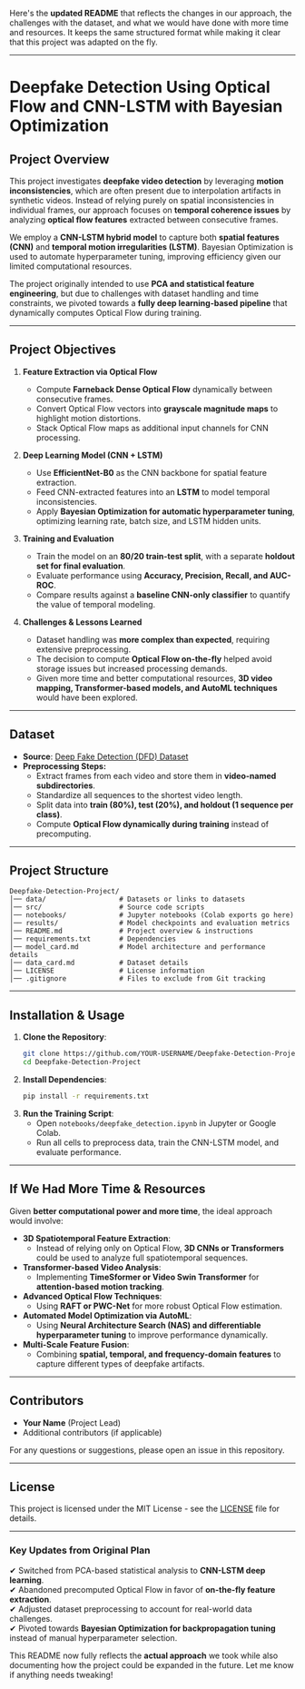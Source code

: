 Here's the **updated README** that reflects the changes in our approach, the challenges with the dataset, and what we would have done with more time and resources. It keeps the same structured format while making it clear that this project was adapted on the fly.

---

# **Deepfake Detection Using Optical Flow and CNN-LSTM with Bayesian Optimization**

## **Project Overview**
This project investigates **deepfake video detection** by leveraging **motion inconsistencies**, which are often present due to interpolation artifacts in synthetic videos. Instead of relying purely on spatial inconsistencies in individual frames, our approach focuses on **temporal coherence issues** by analyzing **optical flow features** extracted between consecutive frames.

We employ a **CNN-LSTM hybrid model** to capture both **spatial features (CNN)** and **temporal motion irregularities (LSTM)**. Bayesian Optimization is used to automate hyperparameter tuning, improving efficiency given our limited computational resources.

The project originally intended to use **PCA and statistical feature engineering**, but due to challenges with dataset handling and time constraints, we pivoted towards a **fully deep learning-based pipeline** that dynamically computes Optical Flow during training.

---

## **Project Objectives**
1. **Feature Extraction via Optical Flow**
   - Compute **Farneback Dense Optical Flow** dynamically between consecutive frames.
   - Convert Optical Flow vectors into **grayscale magnitude maps** to highlight motion distortions.
   - Stack Optical Flow maps as additional input channels for CNN processing.

2. **Deep Learning Model (CNN + LSTM)**
   - Use **EfficientNet-B0** as the CNN backbone for spatial feature extraction.
   - Feed CNN-extracted features into an **LSTM** to model temporal inconsistencies.
   - Apply **Bayesian Optimization for automatic hyperparameter tuning**, optimizing learning rate, batch size, and LSTM hidden units.

3. **Training and Evaluation**
   - Train the model on an **80/20 train-test split**, with a separate **holdout set for final evaluation**.
   - Evaluate performance using **Accuracy, Precision, Recall, and AUC-ROC**.
   - Compare results against a **baseline CNN-only classifier** to quantify the value of temporal modeling.

4. **Challenges & Lessons Learned**
   - Dataset handling was **more complex than expected**, requiring extensive preprocessing.
   - The decision to compute **Optical Flow on-the-fly** helped avoid storage issues but increased processing demands.
   - Given more time and better computational resources, **3D video mapping, Transformer-based models, and AutoML techniques** would have been explored.

---

## **Dataset**
- **Source**: [Deep Fake Detection (DFD) Dataset](https://www.kaggle.com/datasets/sanikatiwarekar/deep-fake-detection-dfd-entire-original-dataset)  
- **Preprocessing Steps:**
  - Extract frames from each video and store them in **video-named subdirectories**.
  - Standardize all sequences to the shortest video length.
  - Split data into **train (80%), test (20%), and holdout (1 sequence per class)**.
  - Compute **Optical Flow dynamically during training** instead of precomputing.

---

## **Project Structure**
```
Deepfake-Detection-Project/
│── data/                  # Datasets or links to datasets
│── src/                   # Source code scripts
│── notebooks/             # Jupyter notebooks (Colab exports go here)
│── results/               # Model checkpoints and evaluation metrics
│── README.md              # Project overview & instructions
│── requirements.txt       # Dependencies
│── model_card.md          # Model architecture and performance details
│── data_card.md           # Dataset details
│── LICENSE                # License information
│── .gitignore             # Files to exclude from Git tracking
```

---

## **Installation & Usage**
1. **Clone the Repository**:
   ```bash
   git clone https://github.com/YOUR-USERNAME/Deepfake-Detection-Project.git
   cd Deepfake-Detection-Project
   ```
2. **Install Dependencies**:
   ```bash
   pip install -r requirements.txt
   ```
3. **Run the Training Script**:
   - Open `notebooks/deepfake_detection.ipynb` in Jupyter or Google Colab.
   - Run all cells to preprocess data, train the CNN-LSTM model, and evaluate performance.

---

## **If We Had More Time & Resources**
Given **better computational power and more time**, the ideal approach would involve:
- **3D Spatiotemporal Feature Extraction**:  
  - Instead of relying only on Optical Flow, **3D CNNs or Transformers** could be used to analyze full spatiotemporal sequences.
- **Transformer-based Video Analysis**:  
  - Implementing **TimeSformer or Video Swin Transformer** for **attention-based motion tracking**.
- **Advanced Optical Flow Techniques**:  
  - Using **RAFT or PWC-Net** for more robust Optical Flow estimation.
- **Automated Model Optimization via AutoML**:  
  - Using **Neural Architecture Search (NAS) and differentiable hyperparameter tuning** to improve performance dynamically.
- **Multi-Scale Feature Fusion**:  
  - Combining **spatial, temporal, and frequency-domain features** to capture different types of deepfake artifacts.

---

## **Contributors**
- **Your Name** (Project Lead)
- Additional contributors (if applicable)

For any questions or suggestions, please open an issue in this repository.

---

## **License**
This project is licensed under the MIT License - see the [LICENSE](LICENSE) file for details.

---

### **Key Updates from Original Plan**
✔ Switched from PCA-based statistical analysis to **CNN-LSTM deep learning**.  
✔ Abandoned precomputed Optical Flow in favor of **on-the-fly feature extraction**.  
✔ Adjusted dataset preprocessing to account for real-world data challenges.  
✔ Pivoted towards **Bayesian Optimization for backpropagation tuning** instead of manual hyperparameter selection.  

This README now fully reflects the **actual approach** we took while also documenting how the project could be expanded in the future. Let me know if anything needs tweaking!
